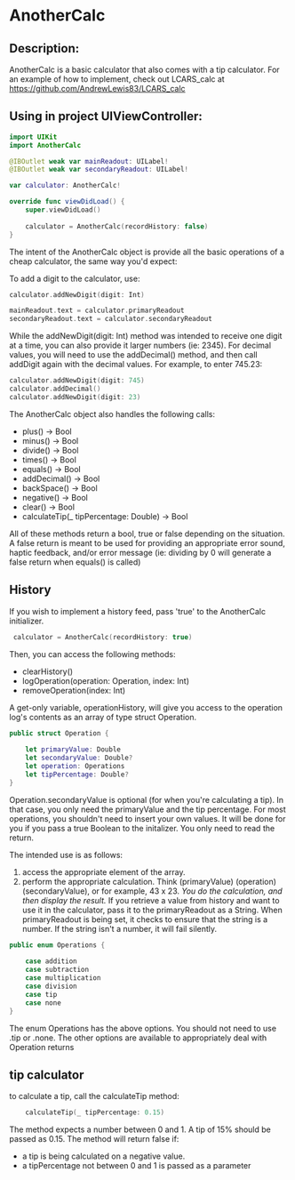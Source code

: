 # AnotherCalc

## Description:
AnotherCalc is a basic calculator that also comes with a tip calculator. For an example of how to implement, check out LCARS_calc at https://github.com/AndrewLewis83/LCARS_calc

## Using in project UIViewController:

```swift
import UIKit
import AnotherCalc

@IBOutlet weak var mainReadout: UILabel!
@IBOutlet weak var secondaryReadout: UILabel!

var calculator: AnotherCalc!

override func viewDidLoad() {
    super.viewDidLoad()
    
    calculator = AnotherCalc(recordHistory: false)
}
```

The intent of the AnotherCalc object is provide all the basic operations of a cheap calculator, the same way you'd expect:

To add a digit to the calculator, use:

```swift
calculator.addNewDigit(digit: Int)

mainReadout.text = calculator.primaryReadout
secondaryReadout.text = calculator.secondaryReadout
```
While the addNewDigit(digit: Int) method was intended to receive one digit at a time, you can also provide it larger numbers (ie: 2345). For decimal values, you will need to use the addDecimal() method, and then call addDigit again with the decimal values. For example, to enter 745.23:

```swift
calculator.addNewDigit(digit: 745)
calculator.addDecimal()
calculator.addNewDigit(digit: 23)
```

The AnotherCalc object also handles the following calls:
- plus() -> Bool
- minus() -> Bool
- divide() -> Bool
- times() -> Bool
- equals() -> Bool
- addDecimal() -> Bool
- backSpace() -> Bool
- negative() -> Bool
- clear() -> Bool
- calculateTip(_ tipPercentage: Double) -> Bool

All of these methods return a bool, true or false depending on the situation. A false return is meant to be used for providing an appropriate error sound, haptic feedback, and/or error message (ie: dividing by 0 will generate a false return when equals() is called)

## History

If you wish to implement a history feed, pass 'true' to the AnotherCalc initializer.

```swift
 calculator = AnotherCalc(recordHistory: true)
```

Then, you can access the following methods:
- clearHistory()
- logOperation(operation: Operation, index: Int)
- removeOperation(index: Int)

A get-only variable, operationHistory, will give you access to the operation log's contents as an array of type struct Operation.

```swift 
public struct Operation {
    
    let primaryValue: Double
    let secondaryValue: Double?
    let operation: Operations
    let tipPercentage: Double?
}
```        

Operation.secondaryValue is optional (for when you're calculating a tip). In that case, you only need the primaryValue and the tip percentage. For most operations, you shouldn't need to insert your own values. It will be done for you if you pass a true Boolean to the initalizer. You only need to read the return. 

The intended use is as follows:
1. access the appropriate element of the array.
2. perform the appropriate calculation. Think (primaryValue) (operation) (secondaryValue), or for example, 43 x 23. *You do the calculation, and then display the result.* If you retrieve a value from history and want to use it in the calculator, pass it to the primaryReadout as a String. When primaryReadout is being set, it checks to ensure that the string is a number. If the string isn't a number, it will fail silently.

```swift
public enum Operations {
    
    case addition
    case subtraction
    case multiplication
    case division
    case tip
    case none
}
```
The enum Operations has the above options. You should not need to use .tip or .none. The other options are available to appropriately deal with Operation returns 

## tip calculator

to calculate a tip, call the calculateTip method:

```swift
    calculateTip(_ tipPercentage: 0.15)
```

The method expects a number between 0 and 1. A tip of 15% should be passed as 0.15. The method will return false if:

- a tip is being calculated on a negative value.
- a tipPercentage not between 0 and 1 is passed as a parameter 


